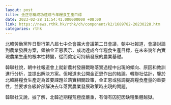 ```yaml
---
layout: post
title: 金正恩稱成功達成今年糧食生產目標
date: 2023-02-28 11:54:41.000000000 +08:00
link: https://news.rthk.hk/rthk/ch/component/k2/1689782-20230228.htm
categories: rthk
---
```


北韓勞動黨昨日舉行第八屆七中全會擴大會議第二日會議，朝中社報道，會議討論到農業發展方案，領袖金正恩表示，成功達成今年糧食生產目標，在未來幾年內實現農業生產的根本性轉變，從而奠定可持續發展的農業基礎。

韓聯社說，朝中社報道會上就新農村發展戰略落實過程中出現的傾向、原因和教訓進行分析，並提出解決方案。但報道未公開金正恩作出的結論。韓聯社估計，鑒於北韓將糧食生產定為首要課題並落實相關政策，金正恩或強調提高糧食產量的重要性，並要求各級幹部解決去年落實農業發展政策時出現的問題。

韓聯社又說，據了解，北韓近期糧荒極度嚴重，有傳有囚犯因缺糧集體越獄。

